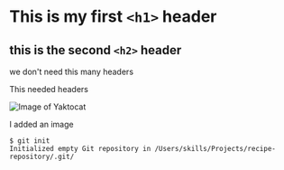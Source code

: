 # This is my first `<h1>` header
## this is the second `<h2>` header
we don't need this many headers

This needed headers

![Image of Yaktocat](https://octodex.github.com/images/yaktocat.png) 

I added an image
```
$ git init
Initialized empty Git repository in /Users/skills/Projects/recipe-repository/.git/
```
